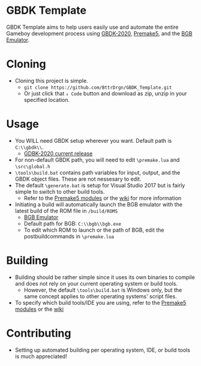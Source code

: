 # GBDK Template
GBDK Template aims to help users easily use and automate the entire Gameboy development process using [GBDK-2020](https://github.com/Zal0/gbdk-2020), [Premake5](https://premake.github.io/), and the [BGB Emulator](https://bgb.bircd.org/).

# Cloning
- Cloning this project is simple.
  - `git clone https://github.com/BttrDrgn/GBDK_Template.git` 
  - Or just click that `↓ Code` button and download as zip, unzip in your specified location.

# Usage
- You WILL need GBDK setup wherever you want. Default path is `C:\\gbdk\\`.
  - [GDBK-2020 current release](https://github.com/Zal0/gbdk-2020/releases/)
- For non-default GBDK path, you will need to edit `\premake.lua` and `\src\global.h`
- `\tools\build.bat` contains path variables for input, output, and the GBDK object files. These are not nessesary to edit.
- The default `\generate.bat` is setup for Visual Studio 2017 but is fairly simple to switch to other build tools.
  - Refer to the [Premake5 modules](https://github.com/premake/premake-core/tree/master/modules) or the [wiki](https://github.com/premake/premake-core/wiki) for more information
- Initiating a build will automatically launch the BGB emulator with the latest build of the ROM file in `/build/ROMS`
  - [BGB Emulator](https://bgb.bircd.org/)
  - Default path for BGB: `C:\\bgb\\bgb.exe`
  - To edit which ROM to launch or the path of BGB, edit the postbuildcommands in `\premake.lua`

# Building
- Building should be rather simple since it uses its own binaries to compile and does not rely on your current operating system or build tools.
  - However, the default `\tools\build.bat` is Windows only, but the same concept applies to other operating systems' script files.
- To specify which build tools/IDE you are using, refer to the [Premake5 modules](https://github.com/premake/premake-core/tree/master/modules) or the [wiki](https://github.com/premake/premake-core/wiki)

# Contributing
- Setting up automated building per operating system, IDE, or build tools is much appreciated!

